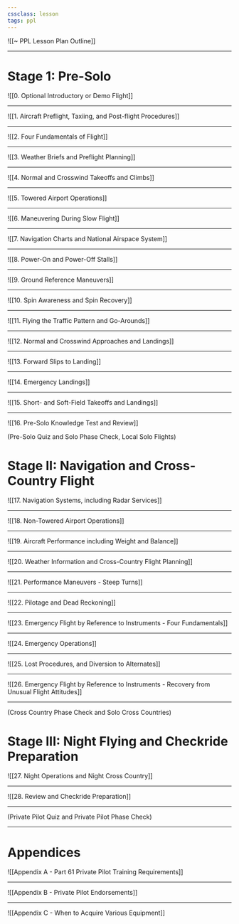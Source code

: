 ```yaml
---
cssclass: lesson
tags: ppl
---
```

![[~ PPL Lesson Plan Outline]]

----

# Stage 1: Pre-Solo
![[0. Optional Introductory or Demo Flight]]

----

![[1. Aircraft Preflight, Taxiing, and Post-flight Procedures]]

----

![[2. Four Fundamentals of Flight]]

----

![[3. Weather Briefs and Preflight Planning]]

----

![[4. Normal and Crosswind Takeoffs and Climbs]]

----

![[5. Towered Airport Operations]]

----

![[6. Maneuvering During Slow Flight]]

----

![[7. Navigation Charts and National Airspace System]]

----

![[8. Power-On and Power-Off Stalls]]

----

![[9. Ground Reference Maneuvers]]

----

![[10. Spin Awareness and Spin Recovery]]

----

![[11. Flying the Traffic Pattern and Go-Arounds]]

----

![[12. Normal and Crosswind Approaches and Landings]]

----

![[13. Forward Slips to Landing]]

----

![[14. Emergency Landings]]

----

![[15. Short- and Soft-Field Takeoffs and Landings]]

---

![[16. Pre-Solo Knowledge Test and Review]]


(Pre-Solo Quiz and Solo Phase Check, Local Solo Flights)

# Stage II: Navigation and Cross-Country Flight
![[17. Navigation Systems, including Radar Services]]

----

![[18. Non-Towered Airport Operations]]

----

![[19. Aircraft Performance including Weight and Balance]]

----

![[20. Weather Information and Cross-Country Flight Planning]]

----

![[21. Performance Maneuvers - Steep Turns]]

----

![[22. Pilotage and Dead Reckoning]]

----

![[23. Emergency Flight by Reference to Instruments - Four Fundamentals]]

----

![[24. Emergency Operations]]

----

![[25. Lost Procedures, and Diversion to Alternates]]

----

![[26. Emergency Flight by Reference to Instruments - Recovery from Unusual Flight Attitudes]]

----

(Cross Country Phase Check and Solo Cross Countries)

# Stage III: Night Flying and Checkride Preparation
![[27. Night Operations and Night Cross Country]]


----

![[28. Review and Checkride Preparation]]

----

(Private Pilot Quiz and Private Pilot Phase Check)


----

# Appendices
![[Appendix A - Part 61 Private Pilot Training Requirements]]

----

![[Appendix B - Private Pilot Endorsements]]

----

![[Appendix C - When to Acquire Various Equipment]]
